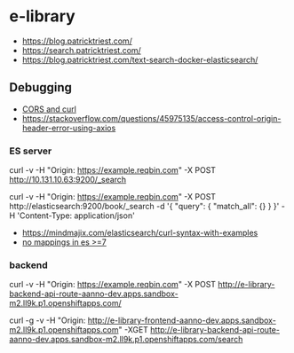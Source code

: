 # e-library

* https://blog.patricktriest.com/
* https://search.patricktriest.com/
* https://blog.patricktriest.com/text-search-docker-elasticsearch/

## Debugging

* [CORS and curl](https://reqbin.com/req/c-taimahsa/curl-cors-request)
* https://stackoverflow.com/questions/45975135/access-control-origin-header-error-using-axios

### ES server

curl -v -H "Origin: https://example.reqbin.com" -X POST http://10.131.10.63:9200/_search

curl -v -H "Origin: https://example.reqbin.com" -X POST http://elasticsearch:9200/book/_search -d '{ "query": { "match_all": {} } }' -H 'Content-Type: application/json'

* https://mindmajix.com/elasticsearch/curl-syntax-with-examples
* [no mappings in es >=7](https://logz.io/blog/elasticsearch-mapping/)

### backend

curl -v -H "Origin: https://example.reqbin.com" -X POST   http://e-library-backend-api-route-aanno-dev.apps.sandbox-m2.ll9k.p1.openshiftapps.com/

curl -g -v -H "Origin: http://e-library-frontend-aanno-dev.apps.sandbox-m2.ll9k.p1.openshiftapps.com" -XGET  http://e-library-backend-api-route-aanno-dev.apps.sandbox-m2.ll9k.p1.openshiftapps.com/search


